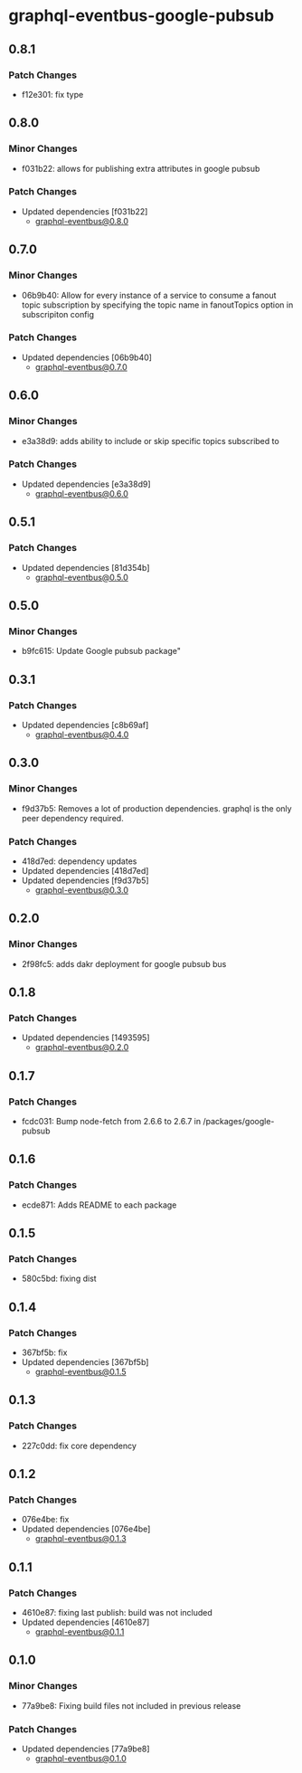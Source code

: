 # graphql-eventbus-google-pubsub

## 0.8.1

### Patch Changes

- f12e301: fix type

## 0.8.0

### Minor Changes

- f031b22: allows for publishing extra attributes in google pubsub

### Patch Changes

- Updated dependencies [f031b22]
  - graphql-eventbus@0.8.0

## 0.7.0

### Minor Changes

- 06b9b40: Allow for every instance of a service to consume a fanout topic subscription by specifying the topic name in fanoutTopics option in subscripiton config

### Patch Changes

- Updated dependencies [06b9b40]
  - graphql-eventbus@0.7.0

## 0.6.0

### Minor Changes

- e3a38d9: adds ability to include or skip specific topics subscribed to

### Patch Changes

- Updated dependencies [e3a38d9]
  - graphql-eventbus@0.6.0

## 0.5.1

### Patch Changes

- Updated dependencies [81d354b]
  - graphql-eventbus@0.5.0

## 0.5.0

### Minor Changes

- b9fc615: Update Google pubsub package"

## 0.3.1

### Patch Changes

- Updated dependencies [c8b69af]
  - graphql-eventbus@0.4.0

## 0.3.0

### Minor Changes

- f9d37b5: Removes a lot of production dependencies. graphql is the only peer dependency required.

### Patch Changes

- 418d7ed: dependency updates
- Updated dependencies [418d7ed]
- Updated dependencies [f9d37b5]
  - graphql-eventbus@0.3.0

## 0.2.0

### Minor Changes

- 2f98fc5: adds dakr deployment for google pubsub bus

## 0.1.8

### Patch Changes

- Updated dependencies [1493595]
  - graphql-eventbus@0.2.0

## 0.1.7

### Patch Changes

- fcdc031: Bump node-fetch from 2.6.6 to 2.6.7 in /packages/google-pubsub

## 0.1.6

### Patch Changes

- ecde871: Adds README to each package

## 0.1.5

### Patch Changes

- 580c5bd: fixing dist

## 0.1.4

### Patch Changes

- 367bf5b: fix
- Updated dependencies [367bf5b]
  - graphql-eventbus@0.1.5

## 0.1.3

### Patch Changes

- 227c0dd: fix core dependency

## 0.1.2

### Patch Changes

- 076e4be: fix
- Updated dependencies [076e4be]
  - graphql-eventbus@0.1.3

## 0.1.1

### Patch Changes

- 4610e87: fixing last publish: build was not included
- Updated dependencies [4610e87]
  - graphql-eventbus@0.1.1

## 0.1.0

### Minor Changes

- 77a9be8: Fixing build files not included in previous release

### Patch Changes

- Updated dependencies [77a9be8]
  - graphql-eventbus@0.1.0
